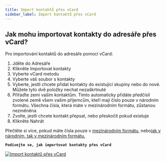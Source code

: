 ```yaml
---
title: Import kontaktů přes vCard
sidebar_label: Import kontaktů přes vCard
---
```


## Jak mohu importovat kontakty do adresáře přes vCard?
Pro importování kontaktů do adresáře pomocí vCard:
1.	Jděte do Adresáře
2.	Klikněte Importovat kontakty
3.	Vyberte vCard metodu
4.	Vyberte váš soubor s kontakty
5.	Vyberte, jestli chcete přidat kontakty do existující skupiny nebo do nové. Můžete tyto dvě položky nechat nezaškrtnuté
6.	Přiřaďte zemi vaším kontaktům. Tímto automaticky přidáte předčíslí zvolené země všem vašim příjemcům, kteří mají číslo pouze v národním formátu. Všechna čísla, která máte v mezinárodním formátu, zůstanou nezměněna
7.	Zvolte, jestli chcete kontakt přepsat, nebo přeskočit pokud existuje
8.	Klikněte Nahrát

Přečtěte si více, pokud máte čísla pouze v [mezinárodním formátu,](assigning-country-to-contacts.md#mám-čísla-mých-kontaktů-pouze-v-národním-formátu) nebo[jak v národním, tak v mezinárodním formátu.](assigning-country-to-contacts.md#mám-čísla-mých-kontaktů-jak-v-národním-tak-v-mezinárodním-formátu)

**`Podívejte se, jak importovat kontakty přes vCard`**

[![Import kontaktů přes vCard](https://img.youtube.com/vi/wD6Ynw1lJz4/hqdefault.jpg)](https://youtu.be/wD6Ynw1lJz4)
